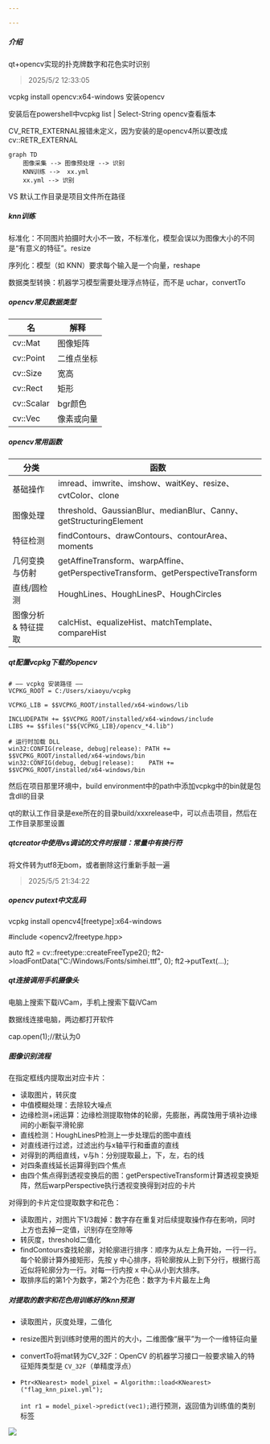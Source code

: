 ```yaml
---

---
```


##### 介绍

qt+opencv实现的扑克牌数字和花色实时识别

> 2025/5/2 12:33:05

vcpkg install opencv:x64-windows 安装opencv

安装后在powershell中vcpkg list | Select-String opencv查看版本

CV_RETR_EXTERNAL报错未定义，因为安装的是opencv4所以要改成cv::RETR_EXTERNAL

```mermaid
graph TD
	图像采集 --> 图像预处理 --> 识别
	KNN训练 -->  xx.yml
	xx.yml --> 识别
```



VS 默认工作目录是项目文件所在路径

##### knn训练

标准化：不同图片拍摄时大小不一致，不标准化，模型会误以为图像大小的不同是“有意义的特征”。resize

序列化：模型（如 KNN）要求每个输入是一个向量，reshape

数据类型转换：机器学习模型需要处理浮点特征，而不是 uchar，convertTo

##### opencv常见数据类型

| 名         | 解释       |
| ---------- | ---------- |
| cv::Mat    | 图像矩阵   |
| cv::Point  | 二维点坐标 |
| cv::Size   | 宽高       |
| cv::Rect   | 矩形       |
| cv::Scalar | bgr颜色    |
| cv::Vec    | 像素或向量 |

##### opencv常用函数

| 分类                | 函数                                                         |
| ------------------- | ------------------------------------------------------------ |
| 基础操作            | imread、imwrite、imshow、waitKey、resize、cvtColor、clone    |
| 图像处理            | threshold、GaussianBlur、medianBlur、Canny、getStructuringElement |
| 特征检测            | findContours、drawContours、contourArea、moments             |
| 几何变换与仿射      | getAffineTransform、warpAffine、getPerspectiveTransform、getPerspectiveTransform |
| 直线/圆检测         | HoughLines、HoughLinesP、HoughCircles                        |
| 图像分析 & 特征提取 | calcHist、equalizeHist、matchTemplate、compareHist           |

##### qt配置vcpkg下载的opencv

```
# —— vcpkg 安装路径 ——
VCPKG_ROOT = C:/Users/xiaoyu/vcpkg

VCPKG_LIB = $$VCPKG_ROOT/installed/x64-windows/lib

INCLUDEPATH += $$VCPKG_ROOT/installed/x64-windows/include
LIBS += $$files("$${VCPKG_LIB}/opencv_*4.lib")

# 运行时加载 DLL
win32:CONFIG(release, debug|release): PATH += $$VCPKG_ROOT/installed/x64-windows/bin
win32:CONFIG(debug, debug|release):    PATH += $$VCPKG_ROOT/installed/x64-windows/bin
```

然后在项目那里环境中，build environment中的path中添加vcpkg中的bin就是包含dll的目录

qt的默认工作目录是exe所在的目录build/xxxrelease中，可以点击项目，然后在工作目录那里设置

##### qtcreator中使用vs调试的文件时报错：常量中有换行符

将文件转为utf8无bom，或者删除这行重新手敲一遍

> 2025/5/5 21:34:22

##### opencv putext中文乱码

vcpkg install opencv4[freetype]:x64-windows

#include <opencv2/freetype.hpp>

auto ft2 = cv::freetype::createFreeType2();
ft2->loadFontData("C:/Windows/Fonts/simhei.ttf", 0);
ft2->putText(…);

##### qt连接调用手机摄像头

电脑上搜索下载iVCam，手机上搜索下载iVCam

数据线连接电脑，两边都打开软件

cap.open(1);//默认为0

##### 图像识别流程

在指定框线内提取出对应卡片：

* 读取图片，转灰度
* 中值模糊处理：去除较大噪点
* 边缘检测+闭运算：边缘检测提取物体的轮廓，先膨胀，再腐蚀用于填补边缘间的小断裂平滑轮廓
* 直线检测：HoughLinesP检测上一步处理后的图中直线
* 对直线进行过滤，过滤出约与x轴平行和垂直的直线
* 对得到的两组直线，v与h：分别提取最上，下，左，右的线
* 对四条直线延长运算得到四个焦点
* 由四个焦点得到透视变换后的图：getPerspectiveTransform计算透视变换矩阵，然后warpPerspective执行透视变换得到对应的卡片

对得到的卡片定位提取数字和花色：

* 读取图片，对图片下1/3裁掉：数字存在重复对后续提取操作存在影响，同时上方也去掉一定值，识别存在空隙等
* 转灰度，threshold二值化
* findContours查找轮廓，对轮廓进行排序：顺序为从左上角开始，一行一行。每个轮廓计算外接矩形，先按 y 中心排序，将轮廓按从上到下分行，根据行高近似将轮廓分为一行。对每一行内按 x 中心从小到大排序。
* 取排序后的第1个为数字，第2个为花色：数字为卡片最左上角

##### 对提取的数字和花色用训练好的knn预测

* 读取图片，灰度处理，二值化

* resize图片到训练时使用的图片的大小，二维图像“展平”为一个一维特征向量

* convertTo将mat转为CV_32F：OpenCV 的机器学习接口一般要求输入的特征矩阵类型是 `CV_32F`（单精度浮点）

* `Ptr<KNearest> model_pixel = Algorithm::load<KNearest>("flag_knn_pixel.yml");`

  `int r1 = model_pixel->predict(vec1);`进行预测，返回值为训练值的类别标签


![](https://github.com/xiaoyu12139/PredictCard/blob/master/img/card_show.gif)

